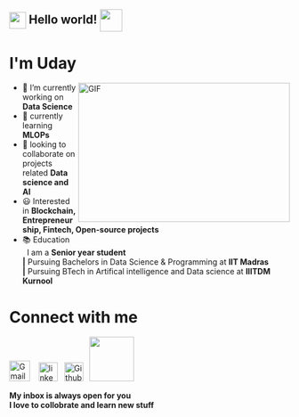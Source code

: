 ## <img src="https://emojipedia-us.s3.amazonaws.com/source/noto-emoji-animations/344/waving-hand_1f44b.gif" width="30" height = "30" align = "center"> Hello world! <img src="https://bestanimations.com/media/earth/1404153328earth-spinning-rotating-animation-15.gif" width="40"  height = "40" align = "center">
# I'm Uday 
<img align="right" alt="GIF" src="https://media.tenor.com/2uyENRmiUt0AAAAC/coding.gif" width="380" height="250" />







- 🔭 I’m currently working on **Data Science**
- 🌱 currently learning **MLOPs**
- 👯 looking to collaborate on projects related **Data science and AI**
- 😃 Interested in **Blockchain, Entrepreneurship, Fintech,  Open-source projects**
- 📚 Education\
         &nbsp; I am a **Senior year student** \
           **|**  Pursuing Bachelors in Data Science & Programming at **IIT Madras**\
          **|**  Pursuing BTech in Artifical intelligence and Data science at **IIITDM Kurnool**
       
       
       
# Connect with me 
<!--- <img src="https://github.com/TheDudeThatCode/TheDudeThatCode/blob/master/Assets/Handshake.gif" height="32px"> --->
 
[<img src="https://cdn.iconscout.com/icon/free/png-256/gmail-2981844-2476484.png" alt="Gmail logo" height="37">](mailto:21f1003798@student.onlinedegree.iitm.ac.in)&nbsp;  &nbsp;
 [<img src="https://upload.wikimedia.org/wikipedia/commons/thumb/c/ca/LinkedIn_logo_initials.png/768px-LinkedIn_logo_initials.png" alt="linked in logo" width="34">](https://www.linkedin.com/in/uday-sai-t-63b29b22b/) &nbsp; 
  [<img src="https://cdn.svgporn.com/logos/github-icon.svg" alt="Github logo" width="34">](https://github.com/udayiitm) &nbsp;
 [<img src = "https://upload.wikimedia.org/wikipedia/commons/7/7c/Kaggle_logo.png" width = "80">](https://www.kaggle.com/udaysai10)

**My inbox is always open for you**\
 **I love to collobrate and learn new stuff**

<!--- ![visitors](https://visitor-badge.laobi.icu/badge?page_id=udayiitm.udayiitm) --->

